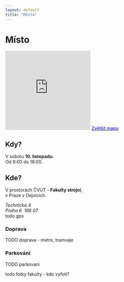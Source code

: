 ```yaml
---
layout: default
title: "Místo"
---
```



Místo
==============================

<section id="place">
	<div class="row">
		<div class="span6">
			<iframe width="270" height="250" frameborder="0" scrolling="no" marginheight="0" marginwidth="0" src="https://maps.google.cz/maps?q=Technick%C3%A1+4&amp;ie=UTF8&amp;hq=&amp;hnear=Technick%C3%A1+1902%2F4,+160+00+Praha&amp;gl=cz&amp;t=m&amp;brcurrent=5,0,0&amp;hl=cs&amp;view=map&amp;ll=50.10379,14.391875&amp;spn=0.006881,0.012016&amp;z=15&amp;iwloc=near&addr&amp;output=embed"></iframe>
			<a target="_blank" class="map-link" href="https://maps.google.cz/maps?q=Technick%C3%A1+4&amp;ie=UTF8&amp;hq=&amp;hnear=Technick%C3%A1+1902%2F4,+160+00+Praha&amp;t=m&amp;brcurrent=5,0,0&amp;z=16&amp;iwloc=A&amp;source=embed" style="color:#0000FF;text-align:left">Zvětšit mapu</a>
		</div>
		<div class="span6">
			<h2>Kdy?</h2>
			<p>
		        V sobotu <strong>10. listopadu</strong>.<br />
		        Od 9:00 do 18:00.
		      </p>
			<h2>Kde?</h2>
			  <p>
		        V prostorách ČVUT - <strong>Fakulty strojní</strong>, <br />
		        v Praze v Dejvicích.
		      </p>
		      <address>
		        Technická 4<br />
		        Praha 6&nbsp;&nbsp;166 07
		      </address>
		      todo gps
		</div>
	</div>
	<div class="row">
		<div class="span6">
			<h3>Doprava</h3>  
		    <p>TODO doprava - metro, tramvaje</p>
		</div>
		<div class="span6">
			<h3>Parkování</h3>  
		    <p>TODO parkovani</p>
		</div>
	</div>
	todo fotky fakulty - kdo vyfoti?
</section>
